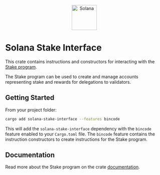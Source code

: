 <p align="center">
  <a href="https://solana.com">
    <img alt="Solana" src="https://github.com/user-attachments/assets/534af75d-6347-48dc-8943-129423b2ba63" height="80" />
  </a>
</p>

# Solana Stake Interface

This crate contains instructions and constructors for interacting with the [Stake program](https://docs.anza.xyz/runtime/programs/#stake-program).

The Stake program can be used to create and manage accounts representing stake and rewards for delegations to validators.

## Getting Started

From your project folder:

```bash
cargo add solana-stake-interface --features bincode
```

This will add the `solana-stake-interface` dependency with the `bincode` feature enabled to your `Cargo.toml` file. The `bincode` feature contains the instruction constructors to create instructions for the Stake program.

## Documentation

Read more about the Stake program on the crate [documentation](https://docs.rs/solana-stake-interface/latest/solana_stake_interface/).